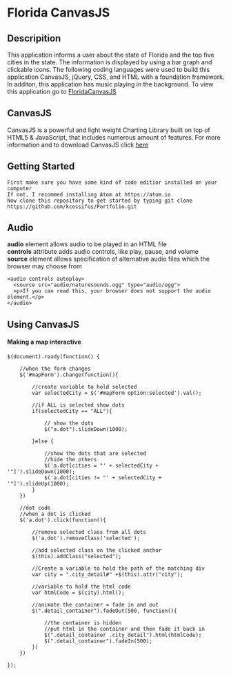 # Florida CanvasJS

## Descripition 
This application informs a user about the state of Florida and the top five cities in the state. The information is displayed by using a bar graph and clickable icons. The following coding languages were used to build this application CanvasJS, jQuery, CSS, and HTML with a foundation framework. In additon, this application has music playing in the background. To view this application go to [FloridaCanvasJS](https://kcossifos.github.io/Portfolio/FloridaCanvasJS/index.html)

## CanvasJS
CanvasJS is a powerful and light weight Charting Library built on top of HTML5 & JavaScript, that includes numerous amount of features. For more information and to download CanvasJS click [here](http://canvasjs.com)

## Getting Started
```
First make sure you have some kind of code editior installed on your computer
If not, I recommed installing Atom at https://atom.io
Now clone this repository to get started by typing git clone https://github.com/kcossifos/Portfolio.git
```

## Audio 
**audio** element allows audio to be played in an HTML file  
**controls** attribute adds audio controls, like play, pause, and volume  
**source** element allows specification of alternative audio files which the browser may choose from    

```
<audio controls autoplay>
  <source src="audio/naturesounds.ogg" type="audio/ogg">
  <p>If you can read this, your browser does not support the audio element.</p>
</audio>
```

## Using CanvasJS

#### Making a map interactive

```
$(document).ready(function() {

	//when the form changes
	$('#mapForm').change(function(){

		//create variable to hold selected
		var selectedCity = $('#mapForm option:selected').val();

		//if ALL is selected show dots
		if(selectedCity == "ALL"){

			// show the dots
			$("a.dot").slideDown(1000);

		}else {

			//show the dots that are selected
			//hide the others
			$('a.dot[cities = "' + selectedCity + '"]').slideDown(1000);
			$('a.dot[cities != "' + selectedCity + '"]').slideUp(1000);
		}
	})

	//dot code
	//when a dot is clicked 
	$('a.dot').click(function(){

		//remove selected class from all dots
		$('a.dot').removeClass('selected');

		//add selected class on the clicked anchor
		$(this).addClass("selected");

		//Create a variable to hold the path of the matching div
		var city = ".city_detail#" +$(this).attr("city");

		//variable to hold the html code
		var htmlCode = $(city).html();

		//animate the container = fade in and out
		$(".detail_container").fadeOut(500, function(){

			//the container is hidden
			//put html in the container and then fade it back in
			$(".detail_container .city_detail").html(htmlCode);
			$(".detail_container").fadeIn(500);
		})
	})

});
```
